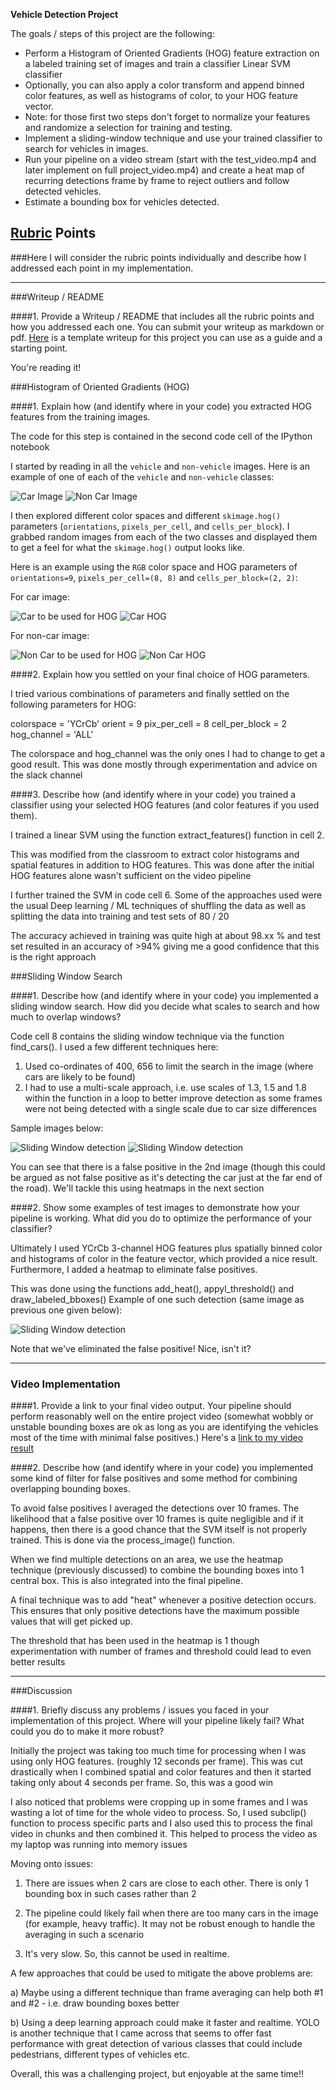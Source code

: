 **Vehicle Detection Project**

The goals / steps of this project are the following:

* Perform a Histogram of Oriented Gradients (HOG) feature extraction on a labeled training set of images and train a classifier Linear SVM classifier
* Optionally, you can also apply a color transform and append binned color features, as well as histograms of color, to your HOG feature vector. 
* Note: for those first two steps don't forget to normalize your features and randomize a selection for training and testing.
* Implement a sliding-window technique and use your trained classifier to search for vehicles in images.
* Run your pipeline on a video stream (start with the test_video.mp4 and later implement on full project_video.mp4) and create a heat map of recurring detections frame by frame to reject outliers and follow detected vehicles.
* Estimate a bounding box for vehicles detected.


## [Rubric](https://review.udacity.com/#!/rubrics/513/view) Points
###Here I will consider the rubric points individually and describe how I addressed each point in my implementation.  

---
###Writeup / README

####1. Provide a Writeup / README that includes all the rubric points and how you addressed each one.  You can submit your writeup as markdown or pdf.  [Here](https://github.com/udacity/CarND-Vehicle-Detection/blob/master/writeup_template.md) is a template writeup for this project you can use as a guide and a starting point.  

You're reading it!

###Histogram of Oriented Gradients (HOG)

####1. Explain how (and identify where in your code) you extracted HOG features from the training images.

The code for this step is contained in the second code cell of the IPython notebook 

I started by reading in all the `vehicle` and `non-vehicle` images.  Here is an example of one of each of the `vehicle` and `non-vehicle` classes:

![Car Image](/output_images/car.png?raw=true)
![Non Car Image](/output_images/notcar.png?raw=true)


I then explored different color spaces and different `skimage.hog()` parameters (`orientations`, `pixels_per_cell`, and `cells_per_block`).  I grabbed random images from each of the two classes and displayed them to get a feel for what the `skimage.hog()` output looks like.

Here is an example using the `RGB` color space and HOG parameters of `orientations=9`, `pixels_per_cell=(8, 8)` and `cells_per_block=(2, 2)`:

For car image:

![Car to be used for HOG](/output_images/car_before_hog.png?raw=true)
![Car HOG](/output_images/car_hog.png?raw=true)

For non-car image:

![Non Car to be used for HOG](/output_images/notcar_before_hog.png?raw=true)
![Non Car HOG](/output_images/notcar_hog.png?raw=true)

####2. Explain how you settled on your final choice of HOG parameters.

I tried various combinations of parameters and finally settled on the following parameters for HOG:

colorspace = 'YCrCb' 
orient = 9
pix_per_cell = 8
cell_per_block = 2
hog_channel = 'ALL'

The colorspace and hog_channel was the only ones I had to change to get a good result. This was done mostly through experimentation and advice on the slack channel

####3. Describe how (and identify where in your code) you trained a classifier using your selected HOG features (and color features if you used them).

I trained a linear SVM using the function extract_features() function in cell 2. 

This was modified from the classroom to extract color histograms and spatial features in addition to HOG features.  This was done after the initial HOG features alone wasn't sufficient on the video pipeline

I further trained the SVM in code cell 6. Some of the approaches used were the usual Deep learning / ML techniques of shuffling the data as well as splitting the data into training and test sets of 80 / 20

The accuracy achieved in training was quite high at about 98.xx % and test set resulted in an accuracy of >94% giving me a good confidence that this is the right approach

###Sliding Window Search

####1. Describe how (and identify where in your code) you implemented a sliding window search.  How did you decide what scales to search and how much to overlap windows?

Code cell 8 contains the sliding window technique via the function find_cars(). I used a few different techniques here:

1) Used co-ordinates of 400, 656 to limit the search in the image (where cars are likely to be found)
2) I had to use a multi-scale approach, i.e. use scales of 1.3, 1.5 and 1.8 within the function in a loop to better improve detection as some frames were not being detected with a single scale due to car size differences

Sample images below:

![Sliding Window detection](/output_images/sliding_window1.png?raw=true)
![Sliding Window detection](/output_images/sliding_window2.png?raw=true)

You can see that there is a false positive in the 2nd image (though this could be argued as not false positive as it's detecting the car just at the far end of the road). We'll tackle this using heatmaps in the next section

####2. Show some examples of test images to demonstrate how your pipeline is working.  What did you do to optimize the performance of your classifier?

Ultimately I used YCrCb 3-channel HOG features plus spatially binned color and histograms of color in the feature vector, which provided a nice result.  Furthermore, I added a heatmap to eliminate false positives. 

This was done using the functions add_heat(), appyl_threshold() and draw_labeled_bboxes()
Example of one such detection (same image as previous one given below):

![Sliding Window detection](/output_images/heatmap.png?raw=true)

Note that we've eliminated the false positive! Nice, isn't it?

---

### Video Implementation

####1. Provide a link to your final video output.  Your pipeline should perform reasonably well on the entire project video (somewhat wobbly or unstable bounding boxes are ok as long as you are identifying the vehicles most of the time with minimal false positives.)
Here's a [link to my video result](/project_video_output.mp4?raw=true)


####2. Describe how (and identify where in your code) you implemented some kind of filter for false positives and some method for combining overlapping bounding boxes.

To avoid false positives I averaged the detections over 10 frames. The likelihood that a false positive over 10 frames is quite negligible and if it happens, then there is a good chance that the SVM itself is not properly trained. This is done via the process_image() function. 

When we find multiple detections on an area, we use the heatmap technique (previously discussed) to combine the bounding boxes into 1 central box. This is also integrated into the final pipeline.

A final technique was to add "heat" whenever a positive detection occurs. This ensures that only positive detections have the maximum possible values that will get picked up.

The threshold that has been used in the heatmap is 1 though experimentation with number of frames and threshold could lead to even better results


---

###Discussion

####1. Briefly discuss any problems / issues you faced in your implementation of this project.  Where will your pipeline likely fail?  What could you do to make it more robust?

Initially the project was taking too much time for processing when I was using only HOG features. (roughly 12 seconds per frame). This was cut drastically when I combined spatial and color features and then it started taking only about 4 seconds per frame. So, this was a good win

I also noticed that problems were cropping up in some frames and I was wasting a lot of time for the whole video to process. So, I used subclip() function to process specific parts and I also used this to process the final video in chunks and then combined it. This helped to process the video as my laptop was running into memory issues

Moving onto issues:

1) There are issues when 2 cars are close to each other. There is only 1 bounding box in such cases rather than 2

2) The pipeline could likely fail when there are too many cars in the image (for example, heavy traffic). It may not be robust enough to handle the averaging in such a scenario

3) It's very slow. So, this cannot be used in realtime.  

A few approaches that could be used to mitigate the above problems are:

a) Maybe using a different technique than frame averaging can help both #1 and #2 - i.e. draw bounding boxes better

b) Using a deep learning approach could make it faster and realtime. YOLO is another technique that I came across that seems to offer fast performance with great detection of various classes that could include pedestrians, different types of vehicles etc.

Overall, this was a challenging project, but enjoyable at the same time!!
